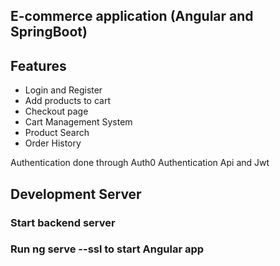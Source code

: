 ## E-commerce application (Angular and SpringBoot)

## Features
* Login and Register
* Add products to cart
* Checkout page
* Cart Management System
* Product Search
* Order History

Authentication done through Auth0 Authentication Api and Jwt

## Development Server

### Start backend server
### Run ng serve --ssl to start Angular app
